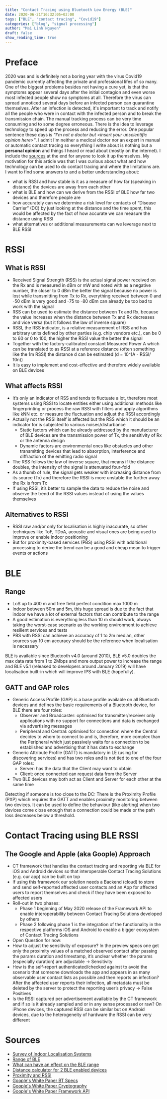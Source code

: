 ```yaml
---
title: "Contact Tracing using Bluetooth Low Energy (BLE)"
date: 2020-06-21T16:32:05+02:00
tags: ["BLE", "contact tracing", "Covid19"]
categories: ["blog", "signal processing"]
author: "Mai Linh Nguyen"
draft: false
show_reading_time: true
---
```


# Preface

2020 was and is definitely not a boring year with the virus Covid19 pandemic currently affecting the private and professional lifes of so many. One of the biggest problems besides not having a cure yet, is that the symptoms appear several days after the initial contagion and even worse most infected people show no symptoms at all. Therefore the virus can spread unnoticed several days before an infected person can quarantine themselves. After an infection is detected, it's important to track and notify all the people who were in contact with the infected person and to break the transmission chain. The manual tracking process can be very time consuming and to some degree erroneous. There is the idea to leverage technology to speed up the process and reducing the error.
One popular sentence these days is *"I'm not a doctor but \<insert your unscientific opinion here\>"*. I admit I'm neither a medical doctor nor an expert in manual or automatic contact tracing so everything I write about is nothing but a **personal opinion** and things I heard or read about (mostly on the internet). I include the [sources](#sources) at the end for anyone to look it up themselves.
My motivation for this article was that I was curious about what and how technology can be used to do contact tracing and where the limitations are. I want to find some answers to and a better understanding about:
- what is RSSI and how stable is it as a measure of how far (speaking in distance) the devices are away from each other
- what is BLE and how can we derive from the RSSI of BLE how far two devices and therefore people are
- how accurately can we determine a risk level for contacts of “Disease Carrier” (DC) by just looking at the distance and the time spent, this would be affected by the fact of how accurate we can measure the distance using RSSI
- what alternatives or additional measurements can we leverage next to BLE RSSI

# RSSI
## What is RSSI
- Received Signal Strength (RSS) is the actual signal power received on the Rx and is measured in dBm or mW and noted with as a negative number, the closer to 0 dBm the better the signal because no power is lost while transmitting from Tx to Rx, everything received between 0 and -50 dBm is very good and -75 to -80 dBm can already be too bad to work with the signal
- RSS can be used to estimate the distance between Tx and Rx, because the value increases when the distance between Tx and Rx decreases and vice versa (but it follows the law of inverse square)
- RSSI, the RSS indicator, is a relative measurement of RSS and has arbitrary units defined by other parties (e.g. chip vendors etc.), can be 0 to 60 or 0 to 100, the higher the RSSI value the better the signal
- Together with the factory-calibrated constant Measured Power A which can be translated to as RSSI at a reference distance (often something like the 1m RSSI) the distance d can be estimated (d = 10^(A - RSSI/ 10n))
- It is easy to implement and cost-effective and therefore widely available on BLE devices

## What affects RSSI
- It’s only an indicator of RSS and tends to fluctuate a lot, therefore most systems using RSSI to locate entities either using additional methods like fingerprinting or process the raw RSSI with filters and apply algorithms like kNN etc. or measure the fluctuation and adjust the RSSI accordingly
- Actually not the RSSI itself is affected but the RSS which it should be an indicator for is subjected to various noises/disturbance
    - Static factors which can be already addressed by the manufacturer of BLE devices are the transmission power of Tx, the sensitivity of Rx or the antenna design
    - Dynamic factors are environmental ones like obstacles and other transmitting devices that lead to absorption, interference and diffraction of the emitting radio signal
- The RSS follows the law of inverse square, that means if the distance doubles, the intensity of the signal is attenuated four-fold
- As a thumb of rule, the signal gets weaker with increasing distance from its source (Tx) and therefore the RSSI is more unstable the further away the Rx is from Tx
- If using RSSI, it’s better to sample the data to reduce the noise and observe the trend of the RSSI values instead of using the values themselves

## Alternatives to RSSI
- RSSI raw and/or only for localisation is highly inaccurate, so other techniques like ToF, TDoA, acoustic and visual ones are being used to improve or enable indoor positioning
- But for proximity-based services (PBS) using RSSI with additional processing to derive the trend can be a good and cheap mean to trigger events or actions

# BLE
## Range
- LoS up to 400 m and free field perfect condition max 1000 m
- Indoor between 50m and 5m, this huge spread is due to the fact that indoor we have a lot of external factors that can contribute to the range 
- A good estimation is everything less than 10 m should work, always taking the worst-case scenario as the working environment to achieve resilient services and tests
- PBS with RSSI can achieve an accuracy of 1 to 2m median, other sources say 10 cm accuracy should be the reference when localisation is necessary

BLE is available since Bluetooth v4.0 (around 2010), BLE v5.0 doubles the max data rate from 1 to 2Mbps and more output power to increase the range and BLE v5.1 (released to developers around January 2019) will have localisation built-in which will improve IPS with BLE (hopefully).


## GATT and GAP roles
- Generic Access Profile (GAP) is a base profile available on all Bluetooth devices and defines the basic requirements of a Bluetooth device, for BLE there are four roles:
    - Observer and Broadcaster: optimised for transmitter/receiver only applications with no support for connections and data is exchanged via advertising messages
    - Peripheral and Central: optimised for connection where the Central decides to whom to connect to and is, therefore, more complex than the Peripheral which just passively waits for a connection to be established and advertising that it has data to exchange
- Generic Attribute Profile (GATT) is mandatory in LE (using for discovering services) and has two roles and is not tied to one of the four GAP roles:
    - Server: has the data that the Client may want to obtain 
    - Client: once connected can request data from the Server
- Two BLE devices may both act as Client and Server for each other at the same time

Detecting if someone is too close to the DC: There is the Proximity Profile (PXP) which requires the GATT and enables proximity monitoring between two devices. It can be used to define the behaviour (like alerting) when two devices come close enough that a connection could be made or the path loss decreases below a threshold.


# Contact Tracing using BLE RSSI
## The Google and Apple (aka Goople) Approach
- CT framework that handles the contact tracing and reporting via BLE for iOS and Android devices so that interoperable Contact Tracing Solutions (e.g. our app) can be built on top
- If using this framework our solution needs a Backend (cloud) to store and send self-reported affected user contacts and an App for affected users to report themselves and check if they have been exposed to affected users
- Roll-out in two phases:
  - Phase 1 beginning of May 2020 release of the Framework API to enable interoperability between Contact Tracing Solutions developed by others 
  - Phase 2 following phase 1 is the integration of the functionality in the respective platforms iOS and Android to enable a bigger ecosystem of Contact Tracing Solutions
- Open Question for now:
- How to adjust the sensitivity of exposure? In the preview specs one get only the proximity values of a matched observed contact after passing the params duration and timestamp, it’s unclear whether the params (especially duration) are adjustable → Sensitivity
- How is the self-report authenticated/checked against to avoid the scenario that someone downloads the app and appears in as many observable user contact lists as possible and then reports an infection? After the affected user reports their infection, all metadata must be deleted by the server to protect the reporting user’s privacy → False Positives
- Is the RSSI captured per advertisement available by the CT framework and if so is it already sampled and or in any sense processed or raw? On iPhone devices, the captured RSSI can be similar but on Android devices, due to the heterogeneity of hardware the RSSI can be very different

# Sources
- [Survey of Indoor Localisation Systems](https://arxiv.org/pdf/1709.01015.pdf)
- [Range of BLE](https://blog.nordicsemi.com/getconnected/things-you-should-know-about-bluetooth-range)
- [What can have an effect on the BLE range](https://electronics.stackexchange.com/questions/441104/whats-the-ble-range)
- [Distance calculator for 2 BLE enabled devices](https://www.bluetooth.com/learn-about-bluetooth/bluetooth-technology/range/#estimator)
- [Proximity and RSSI](https://www.bluetooth.com/blog/proximity-and-rssi/)
- [Goople's White Paper BT Specs](https://covid19-static.cdn-apple.com/applications/covid19/current/static/contact-tracing/pdf/ContactTracing-BluetoothSpecificationv1.1.pdf)
- [Goople's White Paper Cryptography](https://covid19-static.cdn-apple.com/applications/covid19/current/static/contact-tracing/pdf/ContactTracing-CryptographySpecification.pdf)
- [Goople's White Paper Framework API](https://covid19-static.cdn-apple.com/applications/covid19/current/static/contact-tracing/pdf/ContactTracing-FrameworkDocumentation.pdf)
